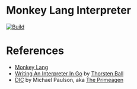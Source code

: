 # Monkey Lang Interpreter

[![Build](../../actions/workflows/build.yaml/badge.svg)](../../actions/workflows/build.yaml)

# References
- [Monkey Lang](https://monkeylang.org/)
- [Writing An Interpreter In Go](https://interpreterbook.com/) by [Thorsten Ball](https://github.com/mrnugget)
- [DIC](https://github.com/ThePrimeagen/ts-rust-zig-deez) by Michael Paulson, aka [The Primeagen]((https://github.com/ThePrimeagen))
